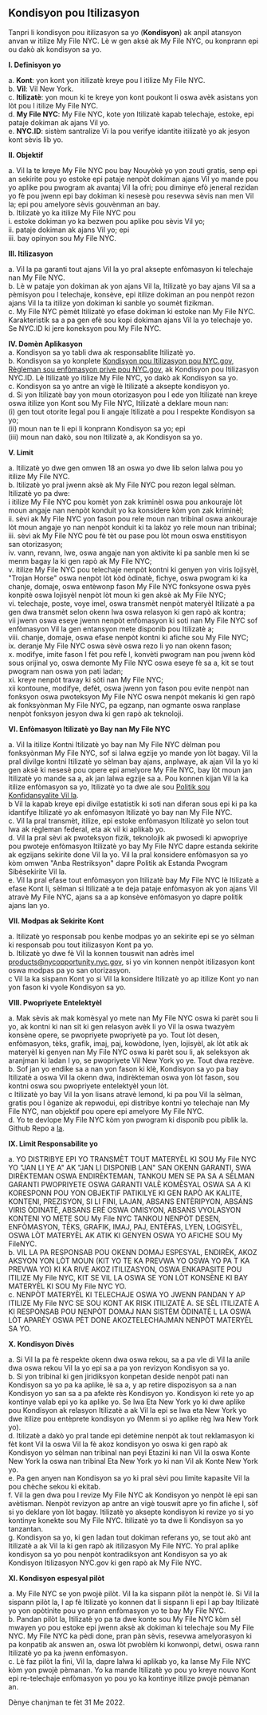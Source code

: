 ## Kondisyon pou Itilizasyon

Tanpri li kondisyon pou itilizasyon sa yo (**Kondisyon**) ak anpil atansyon anvan w itilize My File NYC. Lè w gen aksè ak My File NYC, ou konprann epi ou dakò ak kondisyon sa yo.

**I. Definisyon yo**

a. **Kont**: yon kont yon itilizatè kreye pou l itilize My File NYC.<br />
b. **Vil**: Vil New York.<br />
c. **Itilizatè**: yon moun ki te kreye yon kont poukont li oswa avèk asistans yon lòt pou l itilize My File NYC.<br />
d. **My File NYC**: My File NYC, kote yon Itilizatè kapab telechaje, estoke, epi pataje dokiman ak ajans Vil yo.<br />
e. **NYC.ID**: sistèm santralize Vi la pou verifye idantite itilizatè yo ak jesyon kont sèvis lib yo.<br />

**II. Objektif**

a. Vil la te kreye My File NYC pou bay Nouyòkè yo yon zouti gratis, senp epi an sekirite pou yo estoke epi pataje nenpòt dokiman ajans Vil yo mande pou yo aplike pou pwogram ak avantaj Vil la ofri; pou diminye efò jeneral rezidan yo fè pou jwenn epi bay dokiman ki nesesè pou resevwa sèvis nan men Vil la; epi pou amelyore sèvis gouvènman an bay.<br />
b. Itilizatè yo ka itilize My File NYC pou<br />
i. estoke dokiman yo ka bezwen pou aplike pou sèvis Vil yo;<br />
ii. pataje dokiman ak ajans Vil yo; epi<br />
iii. bay opinyon sou My File NYC.<br />

**III. Itilizasyon**

a. Vil la pa garanti tout ajans Vil la yo pral aksepte enfòmasyon ki telechaje nan My File NYC.<br />
b. Lè w pataje yon dokiman ak yon ajans Vil la, Itilizatè yo bay ajans Vil sa a pèmisyon pou l telechaje, konsève, epi itilize dokiman an pou nenpòt rezon ajans Vil la ta itilize yon dokiman ki sanble yo soumèt fizikman.<br />
c. My File NYC pèmèt Itilizatè yo efase dokiman ki estoke nan My File NYC. Karakteristik sa a pa gen efè sou kopi dokiman ajans Vil la yo telechaje yo.<br />
Se NYC.ID ki jere koneksyon pou My File NYC.<br />

**IV. Domèn Aplikasyon**<br />
a. Kondisyon sa yo tabli dwa ak responsablite Itilizatè yo.<br />
b. Kondisyon sa yo konplete [Kondisyon pou Itilizasyon pou NYC.gov](https://www1.nyc.gov/home/terms-of-use.page), [Règleman sou enfòmasyon prive pou NYC.gov](https://www1.nyc.gov/home/privacy-policy.page), ak Kondisyon pou Itilizasyon NYC.ID. Lè Itilizatè yo itilize My File NYC, yo dakò ak Kondisyon sa yo.<br />
c. Kondisyon sa yo antre an vigè lè Itilizatè a aksepte kondisyon yo.<br />
d. Si yon Itilizatè bay yon moun otorizasyon pou l ede yon Itilizatè nan kreye oswa itilize yon Kont sou My File NYC, Itilizatè a deklare moun nan:<br />
(i) gen tout otorite legal pou li angaje Itilizatè a pou l respekte Kondisyon sa yo; <br />
(ii) moun nan te li epi li konprann Kondisyon sa yo; epi <br />
(iii) moun nan dakò, sou non Itilizatè a, ak Kondisyon sa yo.<br />

**V. Limit**

a. Itilizatè yo dwe gen omwen 18 an oswa yo dwe lib selon lalwa pou yo itilize My File NYC.<br />
b. Itilizatè yo pral jwenn aksè ak My File NYC pou rezon legal sèlman. Itilizatè yo pa dwe:<br />
i itilize My File NYC pou komèt yon zak kriminèl oswa pou ankouraje lòt moun angaje nan nenpòt konduit yo ka konsidere kòm yon zak kriminèl;<br />
ii. sèvi ak My File NYC yon fason pou rele moun nan tribinal oswa ankouraje lòt moun angaje yo nan nenpòt konduit ki ta lakòz yo rele moun nan tribinal; <br />
iii. sèvi ak My File NYC pou fè tèt ou pase pou lòt moun oswa enstitisyon san otorizasyon;<br />
iv. vann, revann, lwe, oswa angaje nan yon aktivite ki pa sanble men ki se menm bagay la ki gen rapò ak My File NYC;<br />
v. itilize My File NYC pou telechaje nenpòt kontni ki genyen yon viris lojisyèl, "Trojan Horse" oswa nenpòt lòt kòd òdinatè, fichye, oswa pwogram ki ka chanje, domaje, oswa entèwonp fason My File NYC fonksyone oswa pyès konpitè oswa lojisyèl nenpòt lòt moun ki gen aksè ak My File NYC;<br />
vi. telechaje, poste, voye imel, oswa transmèt nenpòt materyèl Itilizatè a pa gen dwa transmèt selon okenn lwa oswa relasyon ki gen rapò ak kontra;<br />
vii jwenn oswa eseye jwenn nenpòt enfòmasyon ki soti nan My File NYC sof enfòmasyon Vil la gen entansyon mete disponib pou Itilizatè a;<br />
viii. chanje, domaje, oswa efase nenpòt kontni ki afiche sou My File NYC;<br />
ix. deranje My File NYC oswa sèvè oswa rezo li yo nan okenn fason;<br />
x. modifye, imite fason l fèt pou refè l, konvèti pwogram nan pou jwenn kòd sous orijinal yo, oswa demonte My File NYC oswa eseye fè sa a, kit se tout pwogram nan oswa yon pati ladan;<br />
xi. kreye nenpòt travay ki sòti nan My File NYC;<br />
xii kontoune, modifye, defèt, oswa jwenn yon fason pou evite nenpòt nan fonksyon oswa pwoteksyon My File NYC oswa nenpòt mekanis ki gen rapò ak fonksyònman My File NYC, pa egzanp, nan ogmante oswa ranplase nenpòt fonksyon jesyon dwa ki gen rapò ak teknoloji.<br />

**VI. Enfòmasyon Itilizatè yo Bay nan My File NYC**

a. Vil la itilize Kontni Itilizatè yo bay nan My File NYC dèlman pou fonksyònman My File NYC, sof si lalwa egzije yo mande yon lòt bagay. Vil la pral divilge kontni Itilizatè yo sèlman bay ajans, anplwaye, ak ajan Vil la yo ki gen aksè ki nesesè pou opere epi amelyore My File NYC, bay lòt moun jan Itilizatè yo mande sa a, ak jan lalwa egzije sa a. Pou konnen kijan Vil la ka itilize enfòmasyon sa yo, Itilizatè yo ta dwe ale sou [Politik sou Konfidansyalite Vil la](https://www1.nyc.gov/home/privacy-policy.page).<br />
b Vil la kapab kreye epi divilge estatistik ki soti nan diferan sous epi ki pa ka idantifye Itilizatè yo ak enfòmasyon Itilizatè yo bay nan My File NYC.<br />
c. Vil la pral transmèt, itilize, epi estoke enfòmasyon Itilizatè yo selon tout lwa ak règleman federal, eta ak vil ki aplikab yo.<br />
d. Vil la pral sèvi ak pwoteksyon fizik, teknolojik ak pwosedi ki apwopriye pou pwoteje enfòmasyon Itilizatè yo bay My File NYC dapre estanda sekirite ak egzijans sekirite done Vil la yo. Vil la pral konsidere enfòmasyon sa yo kòm omwen "Anba Restriksyon" dapre Politik ak Estanda Pwogram Sibèsekirite Vil la.<br />
e. Vil la pral efase tout enfòmasyon yon Itilizatè bay My File NYC lè Itilizatè a efase Kont li, sèlman si Itilizatè a te deja pataje enfòmasyon ak yon ajans Vil atravè My File NYC, ajans sa a ap konsève enfòmasyon yo dapre politik ajans lan yo.<br />

**VII. Modpas ak Sekirite Kont**

a. Itilizatè yo responsab pou kenbe modpas yo an sekirite epi se yo sèlman ki responsab pou tout itilizasyon Kont pa yo.<br />
b. Itilizatè yo dwe fè Vil la konnen touswit nan adrès imel [products@nycopportunity.nyc.gov](mailto:products@nycopportunity.nyc.gov), si yo vin konnen nenpòt itilizasyon kont oswa modpas pa yo san otorizasyon.<br />
c Vil la ka sispann Kont yo si Vil la konsidere Itilizatè yo ap itilize Kont yo nan yon fason ki vyole Kondisyon sa yo.<br />

**VIII. Pwopriyete Entelektyèl**

a. Mak sèvis ak mak komèsyal yo mete nan My File NYC oswa ki parèt sou li yo, ak kontni ki nan sit ki gen relasyon avèk li yo Vil la oswa twazyèm konsène opere, se pwopriyete pwopriyetè pa yo. Tout lòt desen, enfòmasyon, tèks, grafik, imaj, paj, kowòdone, lyen, lojisyèl, ak lòt atik ak materyèl ki genyen nan My File NYC oswa ki parèt sou li, ak seleksyon ak aranjman ki ladan l yo, se pwopriyete Vil New York yo ye. Tout dwa rezève.<br />
b. Sof jan yo endike sa a nan yon fason ki klè, Kondisyon sa yo pa bay Itilizatè a oswa Vil la okenn dwa, indirèkteman oswa yon lòt fason, sou kontni oswa sou pwopriyete entelektyèl youn lòt.<br />
c Itilizatè yo bay Vil la yon lisans atravè lemond, ki pa pou Vil la sèlman, gratis pou l òganize ak repwodui, epi distribye kontni yo telechaje nan My File NYC, nan objektif pou opere epi amelyore My File NYC.<br />
d. Yo te devlope My File NYC kòm yon pwogram ki disponib pou piblik la. Github Repo a [la](https://github.com/CityOfNewYork/my-file-nyc).<br />

**IX. Limit Responsabilite yo**

a. YO DISTRIBYE EPI YO TRANSMÈT TOUT MATERYÈL KI SOU My File NYC YO "JAN LI YE A" AK "JAN LI DISPONIB LAN" SAN OKENN GARANTI, SWA DIRÈKTEMAN OSWA ENDIRÈKTEMAN, TANKOU MEN SE PA SA A SÈLMAN GARANTI PWOPRIYETE OSWA GARANTI VALÈ KOMÈSYAL OSWA SA A KI KORESPONN POU YON OBJEKTIF PATIKILYE KI GEN RAPÒ AK KALITE, KONTENI, PREZISYON, SI LI FINI, LAJAN, ABSANS ENTÈRIPYON, ABSANS VIRIS ÒDINATÈ, ABSANS ERÈ OSWA OMISYON, ABSANS VYOLASYON KONTENI YO METE SOU My File NYC TANKOU NENPÒT DESEN, ENFÒMASYON, TÈKS, GRAFIK, IMAJ, PAJ, ENTÈFAS, LYEN, LOGISYÈL, OSWA LÒT MATERYÈL AK ATIK KI GENYEN OSWA YO AFICHE SOU My FileNYC.<br />
b. VIL LA PA RESPONSAB POU OKENN DOMAJ ESPESYAL, ENDIRÈK, AKOZ AKSYON YON LÒT MOUN (KIT YO TE KA PREVWA YO OSWA YO PA T KA PREVWA YO) KI KA RIVE AKOZ ITILIZASYON, OSWA ENKAPASITE POU ITILIZE My File NYC, KIT SE VIL LA OSWA SE YON LÒT KONSÈNE KI BAY MATERYÈL KI SOU My File NYC YO.<br />
c. NENPÒT MATERYÈL KI TELECHAJE OSWA YO JWENN PANDAN Y AP ITILIZE My File NYC SE SOU KONT AK RISK ITILIZATÈ A. SE SÈL ITILIZATÈ A KI RESPONSAB POU NENPÒT DOMAJ NAN SISTÈM ÒDINATÈ L LA OSWA LÒT APARÈY OSWA PÈT DONE AKOZTELECHAJMAN NENPÒT MATERYÈL SA YO.<br />

**X. Kondisyon Divès**

a. Si Vil la pa fè respekte okenn dwa oswa rekou, sa a pa vle di Vil la anile dwa oswa rekou Vil la yo epi sa a pa yon revizyon Kondisyon sa yo.<br />
b. Si yon tribinal ki gen jiridiksyon konpetan deside nenpòt pati nan Kondisyon sa yo pa ka aplike, lè sa a, y ap retire dispozisyon sa a nan Kondisyon yo san sa a pa afekte rès Kondisyon yo. Kondisyon ki rete yo ap kontinye valab epi yo ka aplike yo.
Se lwa Eta New York yo ki dwe aplike pou Kondisyon ak relasyon Itilizatè a ak Vil la epi se lwa eta New York yo dwe itilize pou entèprete kondisyon yo (Menm si yo aplike règ lwa New York yo).<br />
d. Itilizatè a dakò yo pral tande epi detèmine nenpòt ak tout reklamasyon ki fèt kont Vil la oswa Vil la fè akoz kondisyon yo oswa ki gen rapò ak Kondisyon yo sèlman nan tribinal nan peyi Etazini ki nan Vil la oswa Konte New York la oswa nan tribinal Eta New York yo ki nan Vil ak Konte New York yo.<br />
e. Pa gen anyen nan Kondisyon sa yo ki pral sèvi pou limite kapasite Vil la pou chèche sekou ki ekitab.<br />
f. Vil la gen dwa pou l revize My File NYC ak Kondisyon yo nenpòt lè epi san avètisman. Nenpòt revizyon ap antre an vigè touswit apre yo fin afiche l, sòf si yo deklare yon lòt bagay. Itilizatè yo aksepte kondisyon ki revize yo si yo kontinye konekte sou My File NYC. Itilizatè yo ta dwe li Kondisyon sa yo tanzantan.<br />
g. Kondisyon sa yo, ki gen ladan tout dokiman referans yo, se tout akò ant Itilizatè a ak Vil la ki gen rapò ak itilizasyon My File NYC. Yo pral aplike kondisyon sa yo pou nenpòt kontradiksyon ant Kondisyon sa yo ak Kondisyon Itilizasyon NYC.gov ki gen rapò ak My File NYC.<br />

**XI. Kondisyon espesyal pilòt**

a. My File NYC se yon pwojè pilòt. Vil la ka sispann pilòt la nenpòt lè. Si Vil la sispann pilòt la, l ap fè Itilizatè yo konnen dat li sispann li epi l ap bay Itilizatè yo yon opòtinite pou yo prann enfòmasyon yo te bay My File NYC.<br />
b. Pandan pilòt la, Itilizatè yo pa ta dwe konte sou My File NYC kòm sèl mwayen yo pou estoke epi jwenn aksè ak dokiman ki telechaje sou My File NYC. My File NYC ka pèdi done, pran pàn sèvis, resevwa amelyorasyon ki pa konpatib ak answen an, oswa lòt pwoblèm ki konwonpi, detwi, oswa rann Itilizatè yo pa ka jwenn enfòmasyon.<br />
c. Lè faz pilòt la fini, Vil la, dapre lalwa ki aplikab yo, ka lanse My File NYC kòm yon pwojè pèmanan. Yo ka mande Itilizatè yo pou yo kreye nouvo Kont epi re-telechaje enfòmasyon yo pou yo ka kontinye itilize pwojè pèmanan an.<br />

Dènye chanjman te fèt 31 Me 2022.
